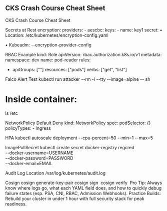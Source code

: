 ## CKS Crash Course Cheat Sheet

 CKS Crash Course Cheat Sheet




Secrets at Rest
encryption:
  providers:
    - aescbc:
        keys:
          - name: key1
            secret: <base64-encoded-secret>• Location: /etc/kubernetes/encryption-config.yaml



• Kubeadm: --encryption-provider-config



 RBAC Example
kind: Role
apiVersion: rbac.authorization.k8s.io/v1
metadata:
  namespace: dev
  name: pod-reader
rules:
  - apiGroups: [""]
    resources: ["pods"]
    verbs: ["get", "list"]

Falco Alert Test
kubectl run attacker --rm -i --tty --image=alpine -- sh
# Inside container:
ls /etc
 
 
 NetworkPolicy Default Deny
kind: NetworkPolicy
spec:
  podSelector: {}
  policyTypes:
    - Ingress


HPA
kubectl autoscale deployment <name> --cpu-percent=50 --min=1 --max=5

 
 ImagePullSecret
kubectl create secret docker-registry regcred \
  --docker-username=USERNAME \
  --docker-password=PASSWORD \
  --docker-email=EMAIL

 Audit Log Location
/var/log/kubernetes/audit.log


Cosign
cosign generate-key-pair
cosign sign <image>
cosign verify <image>
Pro Tip: Always know where logs go, what each YAML field does, and how to quickly debug failure states (esp. PSA, CNI, RBAC, Admission Webhooks).
Practice Builds: Rebuild your cluster in under 1 hour with full security stack for peak readiness.




